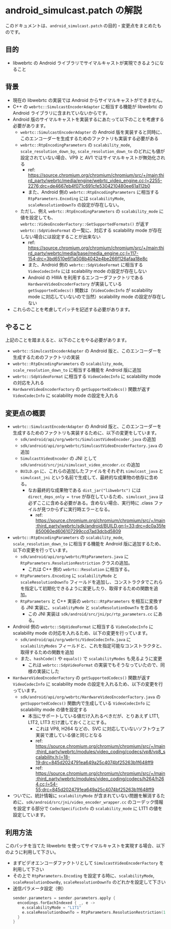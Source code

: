 # android_simulcast.patch の解説

このドキュメントは、`android_simulcast.patch` の目的・変更点をまとめたものです。

## 目的

- libwebrtc の Android ライブラリでサイマルキャストが実現できるようになること

## 背景

- 現在の libwebrtc の実装では Android からサイマルキャストができません。
- C++ の `webrtc::SimulcastEncoderAdapter` に相当する機能が libwebrtc の Android ライブラリに含まれていないからです。
- Android 版のサイマルキャストを実装するにあたって以下のことを考慮する必要があります。
  - `webrtc::SimulcastEncoderAdapter` の Android 版を実装すると同時に、このエンコーダーを生成するためのファクトリも実装する必要がある
  - `webrtc::RtpEncodingParameters` の `scalability_mode`, `scale_resolution_down_by`, `scale_resolution_down_to` のどれにも値が設定されていない場合、VP9 と AV1 ではサイマルキャストが無効化される
    - ref: https://source.chromium.org/chromium/chromium/src/+/main:third_party/webrtc/media/engine/webrtc_video_engine.cc;l=2255-2276;drc=de4667eb4f071c691cfe5304210480ee61a112b0
    - また、Android 側の `webrtc::RtpEncodingParameters` に相当する `RtpParameters.Encoding` には `scalabilityMode`, `scaleResolutionDownTo` の設定が存在しない。
  - ただし、例え `webrtc::RtpEncodingParameters` の `scalability_mode` に値を設定しても、`webrtc::VideoEncoderFactory::GetSupportedFormats()` が返す `webrtc::SdpVideoFormat` の一覧に、対応する scalability mode が存在しない場合には設定することが出来ない
    - ref: https://source.chromium.org/chromium/chromium/src/+/main:third_party/webrtc/media/base/media_engine.cc;l=117-154;drc=3bd6510e6f1a508b4042e4be266f126afaa18e8c
    - また、Android 側の `webrtc::SdpVideoFormat` に相当する `VideoCodecInfo` には scalability mode の設定が存在しない
    - Android の HWA を利用するエンコーダファクトリである `HardwareVideoEncoderFactory` が実装している `getSupportedCodecs()` 関数は（`VideoCodecInfo` が scalability mode に対応していないので当然）scalability mode の設定が存在しない
- これらのことを考慮してパッチを記述する必要があります。

## やること

上記のことを踏まえると、以下のことをやる必要があります。

- `webrtc::SimulcastEncoderAdapter` の Android 版と、このエンコーダーを生成するためのファクトリの実装
- `webrtc::RtpEncodingParameters` の `scalability_mode`, `scale_resolution_down_to` に相当する機能を Android 版に追加
- `webrtc::SdpVideoFormat` に相当する `VideoCodecInfo` に scalability mode の対応を入れる
- `HardwareVideoEncoderFactory` の `getSupportedCodecs()` 関数が返す `VideoCodecInfo` に scalability mode の設定を入れる

## 変更点の概要

- `webrtc::SimulcastEncoderAdapter` の Android 版と、このエンコーダーを生成するためのファクトリも実装するために、以下の変更をしています。
  - `sdk/android/api/org/webrtc/SimulcastVideoEncoder.java` の追加
  - `sdk/android/api/org/webrtc/SimulcastVideoEncoderFactory.java` の追加
  - `SimulcastVideoEncoder` の JNI として `sdk/android/src/jni/simulcast_video_encoder.cc` の追加
  - `BUILD.gn` に、これらの追加したファイルをそれぞれ `simulcast_java` と `simulcast_jni` という名前で生成して、最終的な成果物の依存に含める。
    - なお最終的な成果物である `dist_jar("libwebrtc")` には `direct_deps_only = true` が存在しているため、`simulcast_java` は必ずここに含める必要がある。含めない場合、実行時に .class ファイルが見つからずに実行時エラーとなる。
      - ref: https://source.chromium.org/chromium/chromium/src/+/main:third_party/webrtc/sdk/android/BUILD.gn;l=33;drc=dc0a35fe850060ed606107299ccd7ad3dcbd5809
- `webrtc::RtpEncodingParameters` の `scalability_mode`, `scale_resolution_down_to` に相当する機能を Android 版に追加するため、以下の変更を行っています。
  - `sdk/android/api/org/webrtc/RtpParameters.java` に `RtpParameters.ResolutionRestriction` クラスの追加。
    - これは C++ 側の `webrtc::Resolution` に相当する。
  - `RtpParameters.Encoding` に `scalabilityMode` と `scaleResolutionDownTo` フィールドを追加し、コンストラクタでこれらを指定して初期化できるように変更したり、取得するための関数を追加。
  - `RtpParameters` と C++ 実装の `webrtc::RtpParameters` を相互に変換する JNI 実装に、`scalablityMode` と `scaleResolutionDownTo` を含める
    - この JNI 実装は `sdk/android/src/jni/pc/rtp_parameters.cc` にある。
- Android 側の `webrtc::SdpVideoFormat` に相当する `VideoCodecInfo` に scalability mode の対応を入れるため、以下の変更を行っています。
  - `sdk/android/api/org/webrtc/VideoCodecInfo.java` に `scalabilityModes` フィールドと、これを指定可能なコンストラクタと、取得するための関数を追加
  - また、`hashCode()` や `equals()` で `scalabilityModes` も見るように変更
    - これは `webrtc::SdpVideoFormat` の実装でもそうなっていたので、同様の実装にした
- `HardwareVideoEncoderFactory` の `getSupportedCodecs()` 関数が返す `VideoCodecInfo` に scalability mode の設定を入れるため、以下の変更を行っています。
  - `sdk/android/api/org/webrtc/HardwareVideoEncoderFactory.java` の `getSupportedCodecs()` 関数内で生成している `VideoCodecInfo` に scalability mode の値を設定する
    - 本当にサポートしている値だけ入れるべきだが、とりあえず L1T1, L1T2, L1T3 だけ渡しておくことにする。
      - これは VP8, H264 などの、SVC に対応していないソフトウェア実装で渡している値と同じとなる
      - ref: https://source.chromium.org/chromium/chromium/src/+/main:third_party/webrtc/modules/video_coding/codecs/vp8/vp8_scalability.h;l=18-19;drc=845d2024791ea649a25c4074bf25263b1f648ff9
      - ref: https://source.chromium.org/chromium/chromium/src/+/main:third_party/webrtc/modules/video_coding/codecs/h264/h264.cc;l=54-55;drc=845d2024791ea649a25c4074bf25263b1f648ff9
- ついでに、統計情報に `scalabilityMode` が含まれていない問題を解消するために、`sdk/android/src/jni/video_encoder_wrapper.cc` のコーデック情報を設定する部分で `CodecSpecificInfo` の `scalability_mode` に L1T1 の値を設定しています。

## 利用方法

このパッチを当てた libwebrtc を使ってサイマルキャストを実現する場合、以下のように利用して下さい。

- まずビデオエンコーダファクトリとして `SimulcastVideoEncoderFactory` を利用して下さい
- その上で `RtpParameters.Encoding` を設定する時に、`scalabilityMode`, `scaleResolutionDownBy`, `scaleResolutionDownTo` のどれかを設定して下さい
- 送信パラメータ設定（例）
    ```kotlin
    sender.parameters = sender.parameters.apply {
      encodings.forEachIndexed { _, e ->
        e.scalabilityMode = "L1T1"
        e.scaleResolutionDownTo = RtpParameters.ResolutionRestriction(1280, 720)
      }
    }
    ```
